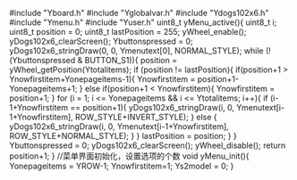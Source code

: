 #include "Yboard.h"
#include "Yglobalvar.h"
#include "Ydogs102x6.h"
#include "Ymenu.h"
#include "Yuser.h"
uint8_t yMenu_active(){
    uint8_t i;
    uint8_t position = 0;
    uint8_t lastPosition = 255;
    yWheel_enable();
    yDogs102x6_clearScreen();
    Ybuttonspressed = 0;
    yDogs102x6_stringDraw(0, 0, Ymenutext[0], NORMAL_STYLE);
    while (!(Ybuttonspressed & BUTTON_S1)){
        position = yWheel_getPosition(Ytotalitems);
        if (position != lastPosition){
        	if(position+1 > Ynowfirstitem+Yonepageitems-1){
        		Ynowfirstitem = position+1-Yonepageitems+1;
        	}
        	else if(position+1 < Ynowfirstitem){
        		Ynowfirstitem = position+1;
        	}
        	for (i = 1; i <= Yonepageitems && i <= Ytotalitems; i++){
    			if (i-1+Ynowfirstitem == position+1){
					yDogs102x6_stringDraw(i, 0, Ymenutext[i-1+Ynowfirstitem], ROW_STYLE+INVERT_STYLE);
				}
				else {
					yDogs102x6_stringDraw(i, 0, Ymenutext[i-1+Ynowfirstitem], ROW_STYLE+NORMAL_STYLE);
				}
			}
            lastPosition = position;
        }
    }
    Ybuttonspressed = 0;
    yDogs102x6_clearScreen();
    yWheel_disable();
    return position+1;
}
//菜单界面初始化，设置选项的个数
void yMenu_init(){
    Yonepageitems = YROW-1;
    Ynowfirstitem=1;
    Ys2model = 0;
}

